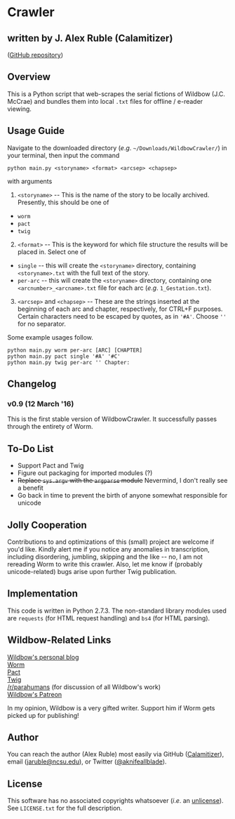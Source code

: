# Crawler

## written by J. Alex Ruble (Calamitizer)

([GitHub repository](https://github.com/Calamitizer/WildbowCrawler))

## Overview

This is a Python script that web-scrapes the serial fictions of Wildbow (J.C. McCrae) and bundles them into local `.txt` files for offline / e-reader viewing.

## Usage Guide

Navigate to the downloaded directory (*e*.*g*. `~/Downloads/WildbowCrawler/`) in your terminal, then input the command

```
python main.py <storyname> <format> <arcsep> <chapsep>
```

with arguments

1. `<storyname>` -- This is the name of the story to be locally archived. Presently, this should be one of
  * `worm`
  * `pact`
  * `twig`
2. `<format>` -- This is the keyword for which file structure the results will be placed in. Select one of
  * `single` -- this will create the `<storyname>` directory, containing `<storyname>.txt` with the full text of the story.
  * `per-arc` -- this will create the `<storyname>` directory, containing one `<arcnumber>_<arcname>.txt` file for each arc (*e*.*g*. `1_Gestation.txt`).
3. `<arcsep>` and `<chapsep>` -- These are the strings inserted at the beginning of each arc and chapter, respectively, for CTRL+F purposes. Certain characters need to be escaped by quotes, as in `'#A'`. Choose `''` for no separator.

Some example usages follow.

```
python main.py worm per-arc [ARC] [CHAPTER]
python main.py pact single '#A' '#C'
python main.py twig per-arc '' Chapter:
```

## Changelog

### v0.9 (12 March '16)

This is the first stable version of WildbowCrawler. It successfully passes through the entirety of Worm.

## To-Do List

* Support Pact and Twig
* Figure out packaging for imported modules (?)
* ~~Replace `sys.argv` with the `argparse` module~~ Nevermind, I don't really see a benefit
* Go back in time to prevent the birth of anyone somewhat responsible for unicode

## Jolly Cooperation

Contributions to and optimizations of this (small) project are welcome if you'd like. Kindly alert me if you notice any anomalies in transcription, including disordering, jumbling, skipping and the like -- no, I am not rereading Worm to write this crawler. Also, let me know if (probably unicode-related) bugs arise upon further Twig publication.

## Implementation

This code is written in Python 2.7.3. The non-standard library modules used are `requests` (for HTML request handling) and `bs4` (for HTML parsing).

## Wildbow-Related Links

[Wildbow's personal blog](https://wildbow.wordpress.com/)  
[Worm](https://parahumans.wordpress.com/)  
[Pact](https://pactwebserial.wordpress.com/)  
[Twig](https://twigserial.wordpress.com/)  
[/r/parahumans](https://reddit.com/r/parahumans) (for discussion of all Wildbow's work)  
[Wildbow's Patreon](https://www.patreon.com/Wildbow)

In my opinion, Wildbow is a very gifted writer. Support him if Worm gets picked up for publishing!

## Author

You can reach the author (Alex Ruble) most easily via GitHub ([Calamitizer](https://github.com/calamitizer)), email ([jaruble@ncsu.edu](mailto:jaruble@ncsu.edu)), or Twitter ([@aknifeallblade](https://twitter.com/aknifeallblade)).

## License

This software has no associated copyrights whatsoever (*i*.*e*. an [unlicense](http://unlicense.org/)). See `LICENSE.txt` for the full description.
